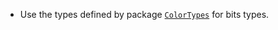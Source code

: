 * Use the types defined by package
  [`ColorTypes`](https://github.com/JuliaGraphics/ColorTypes.jl) for
  bits types.

